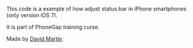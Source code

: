 This code is a example of how adjust status bar in iPhone smartphones (only version iOS 7).

It is part of PhoneGap training curse.

Made by [David Martín].

[David Martín]:  https://twitter.com/dmgarcia2

